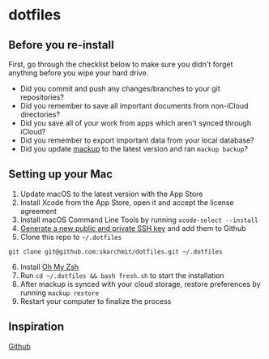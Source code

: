 # dotfiles

## Before you re-install

First, go through the checklist below to make sure you didn't forget anything before you wipe your hard drive.

- Did you commit and push any changes/branches to your git repositories?
- Did you remember to save all important documents from non-iCloud directories?
- Did you save all of your work from apps which aren't synced through iCloud?
- Did you remember to export important data from your local database?
- Did you update [mackup](https://github.com/lra/mackup) to the latest version and ran `mackup backup`?

## Setting up your Mac

1. Update macOS to the latest version with the App Store
2. Install Xcode from the App Store, open it and accept the license agreement
3. Install macOS Command Line Tools by running `xcode-select --install`
4. [Generate a new public and private SSH key](https://help.github.com/en/github/authenticating-to-github/generating-a-new-ssh-key-and-adding-it-to-the-ssh-agent) and add them to Github
5. Clone this repo to `~/.dotfiles`
```shell
git clone git@github.com:skarchmit/dotfiles.git ~/.dotfiles
```
6. Install [Oh My Zsh](https://github.com/robbyrussell/oh-my-zsh#getting-started)
7. Run `cd ~/.dotfiles && bash fresh.sh` to start the installation
8. After mackup is synced with your cloud storage, restore preferences by running `mackup restore`
9. Restart your computer to finalize the process

## Inspiration

[Github](https://github.com/driesvints/dotfiles/)
